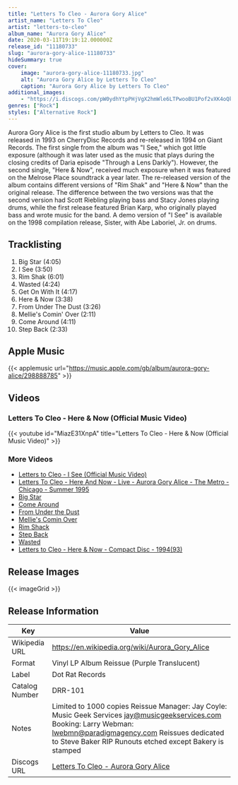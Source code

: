 ```yaml
---
title: "Letters To Cleo - Aurora Gory Alice"
artist_name: "Letters To Cleo"
artist: "letters-to-cleo"
album_name: "Aurora Gory Alice"
date: 2020-03-11T19:19:12.000000Z
release_id: "11180733"
slug: "aurora-gory-alice-11180733"
hideSummary: true
cover:
    image: "aurora-gory-alice-11180733.jpg"
    alt: "Aurora Gory Alice by Letters To Cleo"
    caption: "Aurora Gory Alice by Letters To Cleo"
additional_images:
    - "https://i.discogs.com/pW0ydhYtpPHjVgX2hmWle6LTPwooBU1Pof2vXK4oQkA/rs:fit/g:sm/q:90/h:444/w:599/czM6Ly9kaXNjb2dz/LWRhdGFiYXNlLWlt/YWdlcy9SLTExMTgw/NzMzLTE1MTE1MzQ0/NDItOTI5NS5qcGVn.jpeg"
genres: ["Rock"]
styles: ["Alternative Rock"]
---
```


Aurora Gory Alice is the first studio album by Letters to Cleo. It was released in 1993 on CherryDisc Records and re-released in 1994 on Giant Records. The first single from the album was "I See," which got little exposure (although it was later used as the music that plays during the closing credits of Daria episode "Through a Lens Darkly"). However, the second single, "Here & Now", received much exposure when it was featured on the Melrose Place soundtrack a year later.
The re-released version of the album contains different versions of "Rim Shak" and "Here & Now" than the original release. The difference between the two versions was that the second version had Scott Riebling playing bass and Stacy Jones playing drums, while the first release featured Brian Karp, who originally played bass and wrote music for the band. A demo version of "I See" is available on the 1998 compilation release, Sister, with Abe Laboriel, Jr. on drums.
    
    


## Tracklisting
1. Big Star (4:05)
2. I See (3:50)
3. Rim Shak (6:01)
4. Wasted (4:24)
5. Get On With It (4:17)
6. Here & Now (3:38)
7. From Under The Dust (3:26)
8. Mellie's Comin' Over (2:11)
9. Come Around (4:11)
10. Step Back (2:33)

## Apple Music
{{< applemusic url="https://music.apple.com/gb/album/aurora-gory-alice/298888785" >}}<br>


## Videos
### Letters To Cleo - Here & Now (Official Music Video)
{{< youtube id="MiazE31XnpA" title="Letters To Cleo - Here & Now (Official Music Video)" >}}<br>
### More Videos

- [Letters to Cleo - I See (Official Music Video)](https://www.youtube.com/watch?v=YQLo78kj860)
- [Letters To Cleo - Here And Now - Live - Aurora Gory Alice - The Metro - Chicago - Summer 1995](https://www.youtube.com/watch?v=hw2rroamS3Y)
- [Big Star](https://www.youtube.com/watch?v=V9lzLf5sOJk)
- [Come Around](https://www.youtube.com/watch?v=bNABsJOJMAk)
- [From Under the Dust](https://www.youtube.com/watch?v=XKF8gunIYjM)
- [Mellie's Comin Over](https://www.youtube.com/watch?v=TcepbSmt8ws)
- [Rim Shack](https://www.youtube.com/watch?v=cPTtOxxi-s4)
- [Step Back](https://www.youtube.com/watch?v=CzmKixK4lOg)
- [Wasted](https://www.youtube.com/watch?v=zERm_RI-PC8)
- [Letters to Cleo - Here & Now - Compact Disc - 1994(93)](https://www.youtube.com/watch?v=rABlisVv6sk)

## Release Images
{{< imageGrid >}}

## Release Information
|  Key           | Value                                                |
| ---------------| ---------------------------------------------------- |
| Wikipedia URL | https://en.wikipedia.org/wiki/Aurora_Gory_Alice |
| Format         | Vinyl LP Album Reissue (Purple Translucent) |
| Label          | Dot Rat Records |
| Catalog Number | DRR-101 |
| Notes | Limited to 1000 copies  Reissue Manager: Jay Coyle: Music Geek Services jay@musicgeekservices.com Booking: Larry Webman: lwebmn@paradigmagency.com  Reissues dedicated to Steve Baker RIP  Runouts etched except Bakery is stamped |
| Discogs URL    | [Letters To Cleo - Aurora Gory Alice](https://www.discogs.com/release/11180733-Letters-To-Cleo-Aurora-Gory-Alice) |